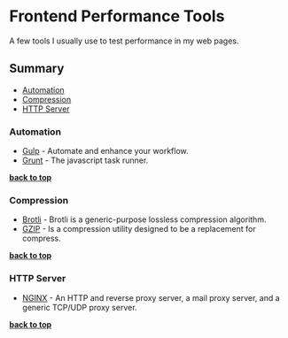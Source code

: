 Frontend Performance Tools
==============

A few tools I usually use to test performance in my web pages.

## Summary

- [Automation](#automation)
- [Compression](#compression)
- [HTTP Server](#http-server)

### Automation

- [Gulp](http://gulpjs.com/) - Automate and enhance your workflow.
- [Grunt](https://gruntjs.com/) - The javascript task runner.

**[back to top](#summary)**

### Compression

- [Brotli](https://github.com/google/brotli) - Brotli is a generic-purpose lossless compression algorithm.
- [GZIP](http://www.gzip.org/) - Is a compression utility designed to be a replacement for compress.

**[back to top](#summary)**

### HTTP Server

- [NGINX](https://nginx.org/en/) - An HTTP and reverse proxy server, a mail proxy server, and a generic TCP/UDP proxy server.

**[back to top](#summary)**
